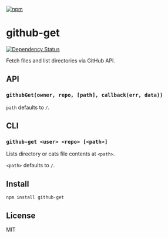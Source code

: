 [![npm](https://nodei.co/npm/github-get.png)](https://nodei.co/npm/github-get/)

# github-get

[![Dependency Status][david-badge]][david]

Fetch files and list directories via GitHub API.

[david]: https://david-dm.org/eush77/github-get
[david-badge]: https://david-dm.org/eush77/github-get.png

## API

### `githubGet(owner, repo, [path], callback(err, data))`

`path` defaults to `/`.

## CLI

### `github-get <user> <repo> [<path>]`

Lists directory or cats file contents at `<path>`.

`<path>` defaults to `/`.

## Install

```
npm install github-get
```

## License

MIT
